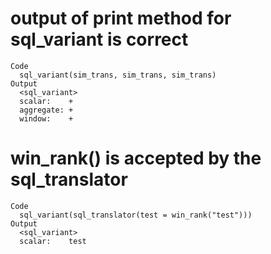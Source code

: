 # output of print method for sql_variant is correct

    Code
      sql_variant(sim_trans, sim_trans, sim_trans)
    Output
      <sql_variant>
      scalar:    +
      aggregate: +
      window:    +

# win_rank() is accepted by the sql_translator

    Code
      sql_variant(sql_translator(test = win_rank("test")))
    Output
      <sql_variant>
      scalar:    test

